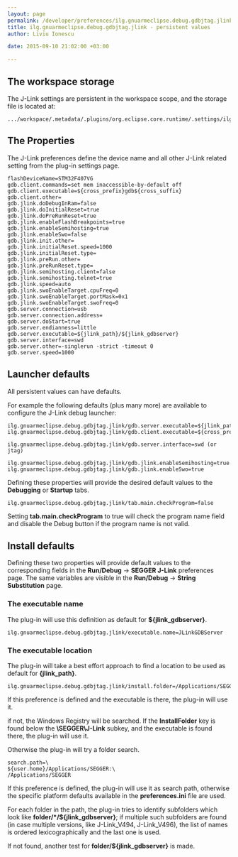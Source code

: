 ```yaml
---
layout: page
permalink: /developer/preferences/ilg.gnuarmeclipse.debug.gdbjtag.jlink/
title: ilg.gnuarmeclipse.debug.gdbjtag.jlink - persistent values
author: Liviu Ionescu

date: 2015-09-10 21:02:00 +03:00

---
```


## The workspace storage

The J-Link settings are persistent in the workspace scope, and the storage file is located at:

    .../workspace/.metadata/.plugins/org.eclipse.core.runtime/.settings/ilg.gnuarmeclipse.debug.gdbjtag.jlink.prefs

## The Properties

The J-Link preferences define the device name and all other J-Link related setting from the plug-in settings page.

    flashDeviceName=STM32F407VG
    gdb.client.commands=set mem inaccessible-by-default off
    gdb.client.executable=${cross_prefix}gdb${cross_suffix}
    gdb.client.other=
    gdb.jlink.doDebugInRam=false
    gdb.jlink.doInitialReset=true
    gdb.jlink.doPreRunReset=true
    gdb.jlink.enableFlashBreakpoints=true
    gdb.jlink.enableSemihosting=true
    gdb.jlink.enableSwo=false
    gdb.jlink.init.other=
    gdb.jlink.initialReset.speed=1000
    gdb.jlink.initialReset.type=
    gdb.jlink.preRun.other=
    gdb.jlink.preRunReset.type=
    gdb.jlink.semihosting.client=false
    gdb.jlink.semihosting.telnet=true
    gdb.jlink.speed=auto
    gdb.jlink.swoEnableTarget.cpuFreq=0
    gdb.jlink.swoEnableTarget.portMask=0x1
    gdb.jlink.swoEnableTarget.swoFreq=0
    gdb.server.connection=usb
    gdb.server.connection.address=
    gdb.server.doStart=true
    gdb.server.endianness=little
    gdb.server.executable=${jlink_path}/${jlink_gdbserver}
    gdb.server.interface=swd
    gdb.server.other=-singlerun -strict -timeout 0
    gdb.server.speed=1000

## Launcher defaults

All persistent values can have defaults.

For example the following defaults (plus many more) are available to configure the J-Link debug launcher:

    ilg.gnuarmeclipse.debug.gdbjtag.jlink/gdb.server.executable=${jlink_path}/${jlink_gdbserver}
    ilg.gnuarmeclipse.debug.gdbjtag.jlink/gdb.client.executable=${cross_prefix}gdb${cross_suffix}

    ilg.gnuarmeclipse.debug.gdbjtag.jlink/gdb.server.interface=swd (or jtag)

    ilg.gnuarmeclipse.debug.gdbjtag.jlink/gdb.jlink.enableSemihosting=true
    ilg.gnuarmeclipse.debug.gdbjtag.jlink/gdb.jlink.enableSwo=true

Defining these properties will provide the desired default values to the **Debugging** or **Startup** tabs.

    ilg.gnuarmeclipse.debug.gdbjtag.jlink/tab.main.checkProgram=false

Setting **tab.main.checkProgram** to true will check the program name field and disable the Debug button if the program name is not valid.

## Install defaults

Defining these two properties will provide default values to the corresponding fields in the **Run/Debug** → **SEGGER J-Link** preferences page. The same variables are visible in the **Run/Debug** → **String Substitution** page.

### The executable name

The plug-in will use this definition as default for **\${jlink_gdbserver}**.

    ilg.gnuarmeclipse.debug.gdbjtag.jlink/executable.name=JLinkGDBServer

### The executable location

The plug-in will take a best effort approach to find a location to be used as default for **\{jlink_path}**.

    ilg.gnuarmeclipse.debug.gdbjtag.jlink/install.folder=/Applications/SEGGER/Jlink

If this preference is defined and the executable is there, the plug-in will use it.

if not, the Windows Registry will be searched. If the **InstallFolder** key is found below the **\\SEGGER\\J-Link** subkey, and the executable is found there, the plug-in will use it.

Otherwise the plug-in will try a folder search.

    search.path=\
    ${user.home}/Applications/SEGGER:\
    /Applications/SEGGER

If this preference is defined, the plug-in will use it as search path, otherwise the specific platform defaults available in the **preferences.ini** file are used.

For each folder in the path, the plug-in tries to identify subfolders which look like **folder/\*/${jlink_gdbserver}**; if multiple such subfolders are found (in case multiple versions, like J-Link_V494, J-Link_V496), the list of names is ordered lexicographically and the last one is used.

If not found, another test for **folder/${jlink_gdbserver}** is made.
